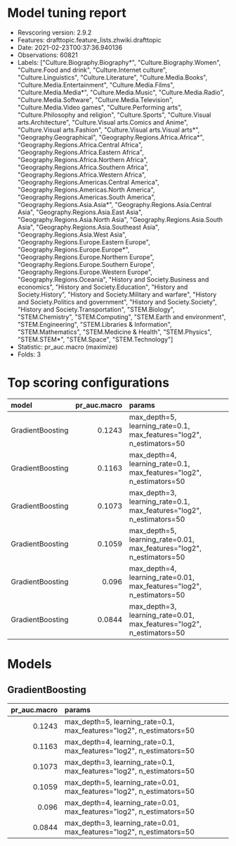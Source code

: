 # Model tuning report
- Revscoring version: 2.9.2
- Features: drafttopic.feature_lists.zhwiki.drafttopic
- Date: 2021-02-23T00:37:36.940136
- Observations: 60821
- Labels: ["Culture.Biography.Biography*", "Culture.Biography.Women", "Culture.Food and drink", "Culture.Internet culture", "Culture.Linguistics", "Culture.Literature", "Culture.Media.Books", "Culture.Media.Entertainment", "Culture.Media.Films", "Culture.Media.Media*", "Culture.Media.Music", "Culture.Media.Radio", "Culture.Media.Software", "Culture.Media.Television", "Culture.Media.Video games", "Culture.Performing arts", "Culture.Philosophy and religion", "Culture.Sports", "Culture.Visual arts.Architecture", "Culture.Visual arts.Comics and Anime", "Culture.Visual arts.Fashion", "Culture.Visual arts.Visual arts*", "Geography.Geographical", "Geography.Regions.Africa.Africa*", "Geography.Regions.Africa.Central Africa", "Geography.Regions.Africa.Eastern Africa", "Geography.Regions.Africa.Northern Africa", "Geography.Regions.Africa.Southern Africa", "Geography.Regions.Africa.Western Africa", "Geography.Regions.Americas.Central America", "Geography.Regions.Americas.North America", "Geography.Regions.Americas.South America", "Geography.Regions.Asia.Asia*", "Geography.Regions.Asia.Central Asia", "Geography.Regions.Asia.East Asia", "Geography.Regions.Asia.North Asia", "Geography.Regions.Asia.South Asia", "Geography.Regions.Asia.Southeast Asia", "Geography.Regions.Asia.West Asia", "Geography.Regions.Europe.Eastern Europe", "Geography.Regions.Europe.Europe*", "Geography.Regions.Europe.Northern Europe", "Geography.Regions.Europe.Southern Europe", "Geography.Regions.Europe.Western Europe", "Geography.Regions.Oceania", "History and Society.Business and economics", "History and Society.Education", "History and Society.History", "History and Society.Military and warfare", "History and Society.Politics and government", "History and Society.Society", "History and Society.Transportation", "STEM.Biology", "STEM.Chemistry", "STEM.Computing", "STEM.Earth and environment", "STEM.Engineering", "STEM.Libraries & Information", "STEM.Mathematics", "STEM.Medicine & Health", "STEM.Physics", "STEM.STEM*", "STEM.Space", "STEM.Technology"]
- Statistic: pr_auc.macro (maximize)
- Folds: 3

# Top scoring configurations
| model            |   pr_auc.macro | params                                                                |
|:-----------------|---------------:|:----------------------------------------------------------------------|
| GradientBoosting |         0.1243 | max_depth=5, learning_rate=0.1, max_features="log2", n_estimators=50  |
| GradientBoosting |         0.1163 | max_depth=4, learning_rate=0.1, max_features="log2", n_estimators=50  |
| GradientBoosting |         0.1073 | max_depth=3, learning_rate=0.1, max_features="log2", n_estimators=50  |
| GradientBoosting |         0.1059 | max_depth=5, learning_rate=0.01, max_features="log2", n_estimators=50 |
| GradientBoosting |         0.096  | max_depth=4, learning_rate=0.01, max_features="log2", n_estimators=50 |
| GradientBoosting |         0.0844 | max_depth=3, learning_rate=0.01, max_features="log2", n_estimators=50 |

# Models
## GradientBoosting
|   pr_auc.macro | params                                                                |
|---------------:|:----------------------------------------------------------------------|
|         0.1243 | max_depth=5, learning_rate=0.1, max_features="log2", n_estimators=50  |
|         0.1163 | max_depth=4, learning_rate=0.1, max_features="log2", n_estimators=50  |
|         0.1073 | max_depth=3, learning_rate=0.1, max_features="log2", n_estimators=50  |
|         0.1059 | max_depth=5, learning_rate=0.01, max_features="log2", n_estimators=50 |
|         0.096  | max_depth=4, learning_rate=0.01, max_features="log2", n_estimators=50 |
|         0.0844 | max_depth=3, learning_rate=0.01, max_features="log2", n_estimators=50 |


